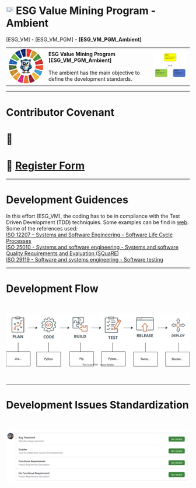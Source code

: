 # <a href="https://avalcorp.github.io/ESG_VM/Program.html"><img src="https://github.githubassets.com/images/icons/emoji/unicode/1f519.png" width="20" height="20"></a> ESG Value Mining Program - Ambient
[ESG_VM] - [ESG_VM_PGM] - <b>[ESG_VM_PGM_Ambient]</b>
<table>
  <tr>
    <td><img src="OWL.jpg" alt="ESG" width="300"/></td>
    <td>
      <b>ESG Value Mining Program [ESG_VM_PGM_Ambient]</b><br><br>
      The ambient has the main objective to define the development standards.<br>
    </td>
    <td><img src="VirtuousCycle.png" alt="Virtuous Cycle" width="300"/></td>
  </tr>
</table>

---
# Contributor Covenant

# 🚧

# 🥋 [Register Form](https://docs.google.com/forms/d/10KajaLsiUO6kJ9iFtArz7EhQ0E-LL9U-4u6R65s_5cs/prefill)
---
# Development Guidences

In this effort (ESG_VM), the coding has to be in compliance with the Test Driven Development (TDD) techniquies. Some examples can be find in [web](https://en.wikipedia.org/wiki/Test-driven_development).<br>
Some of the references used:<br>
[ISO 12207 – Systems and Software Engineering – Software Life Cycle Processes](https://www.iso.org/standard/63712.html)<br>
[ISO 25010 - Systems and software engineering - Systems and software Quality Requirements and Evaluation (SQuaRE)](https://www.iso.org/standard/35733.html)<br>
[ISO 29119 - Software and systems engineering - Software testing](https://www.iso.org/standard/62821.html)<br>

---
# Development Flow
<br>
<p align="center">
  <img src="DevelopmentEnvironmentFlow.svg" alt="Architecture">
</p>
<br>

---
# Development Issues Standardization
<br>
<p align="center">
  <img src="IssuesTemplate.png" alt="Architecture">
</p>
